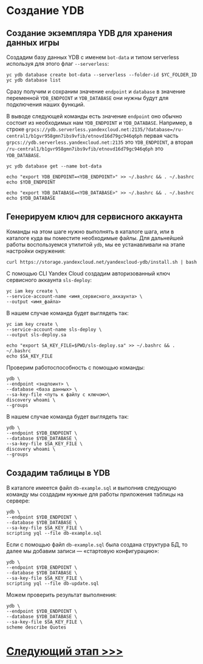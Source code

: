 # Cоздание YDB
## Создание экземпляра YDB для хранения данных игры

Создадим базу данных YDB с именем `bot-data` и типом serverless используя для этого флаг `--serverless`:

    yc ydb database create bot-data --serverless --folder-id $YC_FOLDER_ID
    yc ydb database list

Сразу получим и сохраним значение `endpoint` и `database` в значение переменной `YDB_ENDPOINT` и `YDB_DATABASE`
они нужны будут для подключения наших функций.

В выводе следующей команды есть значение `endpoint` оно обычно состоит из необходимых нам `YDB_ENDPOINT` и `YDB_DATABASE`.
Например, в строке `grpcs://ydb.serverless.yandexcloud.net:2135/?database=/ru-central1/b1gvr958gmn7ibs9vfib/etnovd16d79gc946q6ph`
первая часть `grpcs://ydb.serverless.yandexcloud.net:2135` это `YDB_ENDPOINT`,
а вторая `/ru-central1/b1gvr958gmn7ibs9vfib/etnovd16d79gc946q6ph` это `YDB_DATABASE`.

    yc ydb database get --name bot-data

    echo "export YDB_ENDPOINT=<YDB_ENDPOINT>" >> ~/.bashrc && . ~/.bashrc
    echo $YDB_ENDPOINT

    echo "export YDB_DATABASE=<YDB_DATABASE>" >> ~/.bashrc && . ~/.bashrc
    echo $YDB_DATABASE

## Генерируем ключ для сервисного аккаунта

Команды на этом шаге нужно выполнять в каталоге шага, или в каталоге куда вы поместите необходимые файлы.
Для дальнейшей работы воспользуемся утилитой `ydb`, мы ее устанавливали на этапе настройки окружения:

    curl https://storage.yandexcloud.net/yandexcloud-ydb/install.sh | bash

С помощью CLI Yandex Cloud создадим авторизованный ключ сервисного аккаунта `sls-deploy`:

    yc iam key create \
    --service-account-name <имя_сервисного_аккаунта> \
    --output <имя_файла>

В нашем случае команда будет выглядеть так:

    yc iam key create \
    --service-account-name sls-deploy \
    --output sls-deploy.sa

    echo "export SA_KEY_FILE=$PWD/sls-deploy.sa" >> ~/.bashrc && . ~/.bashrc  
    echo $SA_KEY_FILE

Проверим работоспособность с помощью команды:

    ydb \
    --endpoint <эндпоинт> \
    --database <база данных> \
    --sa-key-file <путь к файлу с ключом>\
    discovery whoami \
    --groups

В нашем случае команда будет выглядеть так:

    ydb \
    --endpoint $YDB_ENDPOINT \
    --database $YDB_DATABASE \
    --sa-key-file $SA_KEY_FILE \
    discovery whoami \
    --groups

## Создадим таблицы в YDB

В каталоге имеется файл `db-example.sql` и выполнив следующую команду мы создадим
нужные для работы приложения таблицы на сервере:

    ydb \
    --endpoint $YDB_ENDPOINT \
    --database $YDB_DATABASE \
    --sa-key-file $SA_KEY_FILE \
    scripting yql --file db-example.sql

Если с помощью файл `db-example.sql` была создана структура БД, 
то далее мы добавим записи — «стартовую конфигурацию»:

    ydb \
    --endpoint $YDB_ENDPOINT \
    --database $YDB_DATABASE \
    --sa-key-file $SA_KEY_FILE \
    scripting yql --file db-update.sql

Можем проверить результат выполнения:

    ydb \
    --endpoint $YDB_ENDPOINT \
    --database $YDB_DATABASE \
    --sa-key-file $SA_KEY_FILE \
    scheme describe Quotes

# [Следующий этап >>>](../05-create-lockbox/README.md)